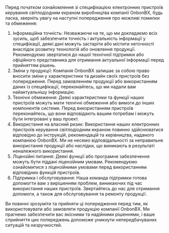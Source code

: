 Перед початком ознайомлення зі специфікацією електронних пристроїв керування світлодіодним екраном виробництва компанії OnbonBX, будь ласка, зверніть увагу на наступні попередження про можливі помилки та обмеження:

1. Інформаційна точність: Незважаючи на те, що ми докладаємо всіх зусиль, щоб забезпечити точність і актуальність інформації у специфікації, деякі дані можуть застаріти або містити неточності внаслідок розвитку технологій або оновлення продукції. Рекомендуємо звертатися до нашої технічної підтримки або офіційного представника для отримання актуальної інформації перед прийняттям рішень.
2. Зміни у продукції: Компанія OnbonBX залишає за собою право вносити зміни у характеристики та дизайн своїх пристроїв без попередження. Перед замовленням продукції або використанням даних із специфікації, переконайтесь, що ми надали вам найактуальнішу інформацію.
3. Технічні обмеження: Деякі характеристики та функції наших пристроїв можуть мати технічні обмеження або вимоги до інших компонентів системи. Перед використанням пристроїв переконайтесь, що вони відповідають вашим потребам і можуть бути інтегровані у ваш проект.
4. Використання на власний ризик: Використання наших електронних пристроїв керування світлодіодним екраном повинно здійснюватися відповідно до інструкцій, рекомендацій та керівництва, наданого компанією OnbonBX. Ми не несемо відповідальності за неправильне використання продукції або наслідки, що виникають в результаті неналежного використання.
5. Ліцензійні питання: Деякі функції або програмне забезпечення можуть бути піддані ліцензійним умовам. Рекомендуємо ознайомитися з ліцензійними умовами перед використанням відповідних функцій пристроїв.
6. Підтримка і обслуговування: Наша команда підтримки готова допомогти вам з вирішенням проблем, виникаючих під час використання наших пристроїв. Звертайтесь до нас для отримання допомоги, а також для обслуговування та ремонту продукції.

Ви повинні зрозуміти та прийняти ці попередження перед тим, як використовувати або замовляти продукцію компанії OnbonBX. Ми прагнемо забезпечити вас якісними та надійними рішеннями, і ваше сприйняття цих попереджень допоможе уникнути непередбачуваних ситуацій та незручностей.